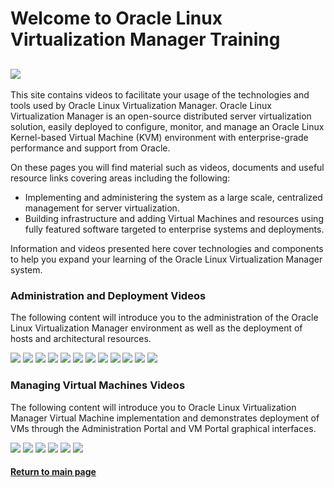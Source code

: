 
# Welcome to Oracle Linux Virtualization Manager Training
![](../common/images/OLVM-1200x200-banner.png)
---
This site contains videos to facilitate your usage of the technologies and tools used by Oracle Linux Virtualization Manager. Oracle Linux Virtualization Manager is an open-source distributed server virtualization solution, easily deployed to configure, monitor, and manage an Oracle Linux Kernel-based Virtual Machine (KVM) environment with enterprise-grade performance and support from Oracle.

On these pages you will find material such as videos, documents and useful resource links covering areas including the following:
- Implementing and administering the system as a large scale, centralized management for server virtualization.
- Building infrastructure and adding Virtual Machines and resources using fully featured software targeted to enterprise systems and deployments.

Information and videos presented here cover technologies and components to help you expand your learning of the Oracle Linux Virtualization Manager system.

### Administration and Deployment Videos
The following content will introduce you to the administration of the Oracle Linux Virtualization Manager environment as well as the deployment of hosts and architectural resources.

[![](../common/images/usergroups_tmp.png)](https://youtu.be/oAfSLvIsUac)
[![](../common/images/rolesperm_tmp.png)](https://youtu.be/zjXX8EYIBzA)
[![](../common/images/addkvmhost_tmp.png)](https://youtu.be/qMbUVnCbW7g)
[![](../common/images/createvcnolvm_tmp.png)](https://youtu.be/RV6BSBOyjDU)
[![](../common/images/buprestolvm_tmp.png)](https://youtu.be/j-BWLlD2yfI)
[![](../common/images/upgkvmhostolvm_tmp.png)](https://youtu.be/T07HSTrODRw)
[![](../common/images/vlansolvm_tmp.png)](https://youtu.be/K-l7siJcDwI)
[![](../common/images/restapiolvm_tmp.png)](https://youtu.be/lk2kIUE-QU4)
[![](../common/images/backupapiolvm_tmp.png)](https://youtu.be/aLvNcNd5r50)
[![](../common/images/hyperconvolvm_tmp.png)](https://youtu.be/FPHRC5mCxgQ)
[![](../common/images/migrateVMKVMolvm_tmp.png)](https://youtu.be/DqUi9dOInts)
[![](../common/images/migrateovirtolvm_tmp.png)](https://youtu.be/Gs7qKGd4iTM)

### Managing Virtual Machines Videos
The following content will introduce you to Oracle Linux Virtualization Manager Virtual Machine implementation and demonstrates deployment of VMs through the Administration Portal and VM Portal graphical interfaces.

[![](../common/images/createvmolvm_tmp.png)](https://youtu.be/clYVICSQ4MY)
[![](../common/images/createtempolvm_tmp.png)](https://youtu.be/QbJV0VfXpg8)
[![](../common/images/createvmtempolvm_tmp.png)](https://youtu.be/WikfPdtbwEs)
[![](../common/images/expasovasolvm_tmp.png)](https://youtu.be/G-GfXxfCI-Q)
[![](../common/images/createvmsnapolvm_tmp.png)](https://youtu.be/s9u5gRQPSjQ)
[![](../common/images/restvmsnapolvm_tmp.png)](https://youtu.be/KV-1cCFg4NU)

#### [Return to main page](../README.md)
